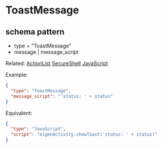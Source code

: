 # ToastMessage
## schema pattern

* type = "ToastMessage"
* message | message_script 

Related:
[ActionList](ActionList.md) 
[SecureShell](SecureShell.md) 
[JavaScript](JavaScript.md) 


Example:
```json
{
  "type": "ToastMessage",
  "message_script": "'status: ' + status"
}
```

Equivalent:
```json
{
  "type": "JavaScript",
  "script": "eigenActivity.showToast('status: ' + status)"
}
```


